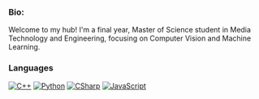 ### Bio:
Welcome to my hub! I'm a final year, Master of Science student in Media Technology and Engineering, focusing on Computer Vision and Machine Learning.  


### Languages

[![C++](https://img.shields.io/badge/-C++-000?&logo=c%2b%2b)](https://github.com/bioengstrom?tab=repositories&q=&type=&language=c%2B%2B)
[![Python](https://img.shields.io/badge/-Python-000?&logo=python)](https://github.com/bioengstrom?tab=repositories&q=&type=&language=python)
[![CSharp](https://img.shields.io/badge/-C%23-000?&logo=c-sharp)](https://github.com/bioengstrom?tab=repositories&q=&type=&language=csharp)
[![JavaScript](https://img.shields.io/badge/-JavaScript-000?&logo=JavaScript&logoColor=ddc508)](https://github.com/bioengstrom?tab=repositories&q=&type=&language=javascript)

<!--
### Hub Stats

 [![Top Langs](https://github-readme-stats.vercel.app/api/top-langs/?username=bioengstrom&theme=dark&layout=compact)](https://github.com/anuraghazra/github-readme-stats)
-->


<!--
**bioengstrom/bioengstrom** is a ✨ _special_ ✨ repository because its `README.md` (this file) appears on your GitHub profile.

Here are some ideas to get you started:

- 🔭 I’m currently working on ...
- 🌱 I’m currently learning ...
- 👯 I’m looking to collaborate on ...
- 🤔 I’m looking for help with ...
- 💬 Ask me about ...
- 📫 How to reach me: ...
- 😄 Pronouns: ...
- ⚡ Fun fact: ...
-->
